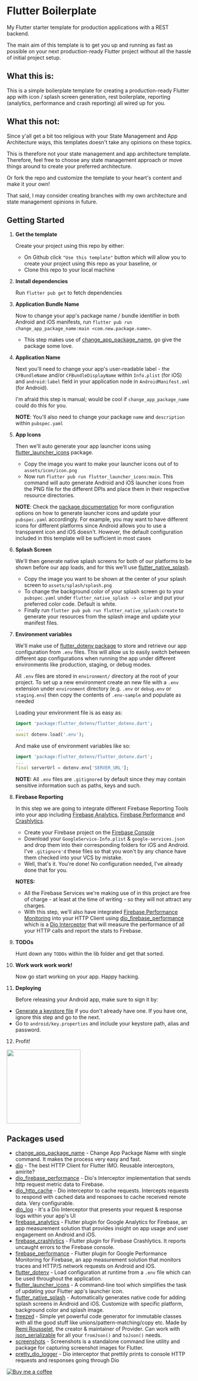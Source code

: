 # Flutter Boilerplate

My Flutter starter template for production applications with a REST backend.

The main aim of this template is to get you up and running as fast as possible on your next production-ready Flutter project without all the hassle of initial project setup.

## What this is: 
This is a simple boilerplate template for creating a production-ready Flutter app with icon / splash screen generation, rest boilerplate, reporting (analytics, performance and crash reporting) all wired up for you. 

## What this not:
Since y'all get a bit too religious with your State Management and App Architecture ways, this templates doesn't take any opinions on these topics.

This is therefore not your state management and app architecture template. 
Therefore, feel free to choose any state management approach or move things around to create your preferred architecture.

Or fork the repo and customize the template to your heart's content and make it your own!

That said, I may consider creating branches with my own architecture and state management opinions in future.

## Getting Started
1. **Get the template**
   
   Create your project using this repo by either:

    * On Github click `"Use this template"` button which will allow you to create your project using this repo as your baseline, or
    * Clone this repo to your local machine

2. **Install dependencies**
   
   Run `flutter pub get` to fetch dependencies

3. **Application Bundle Name**
   
   Now to change your app's package name / bundle identifier in both Android and iOS manifests, run `flutter pub run change_app_package_name:main <com.new.package.name>`. 

    * This step makes use of [change_app_package_name](https://pub.dev/packages/change_app_package_name), go give the package some love.

4. **Application Name**

   Next you'll need to change your app's user-readable label - the `CFBundleName` and/or `CFBundleDisplayName` within `Info.plist` (for iOS) and `android:label` field in your application node in `AndroidManifest.xml` (for Android). 

    I'm afraid this step is manual; would be cool if `change_app_package_name` could do this for you.

    **NOTE**: You'll also need to change your package `name` and `description` within `pubspec.yaml`

5. **App Icons**
   
   Then we'll auto generate your app launcher icons using [flutter_launcher_icons](https://pub.dev/packages/flutter_launcher_icons) package.
    * Copy the image you want to make your launcher icons out of to `assets/icon/icon.png`
    * Now run `flutter pub run flutter_launcher_icons:main`. This command will auto generate Android and iOS launcher icons from the PNG file for the different DPIs and place them in their respective resource directories.

    **NOTE**: Check the [package documentation](https://pub.dev/packages/flutter_launcher_icons#book-guide) for more configuration options on how to generate launcher icons and update your `pubspec.yaml` accordingly. 
   For example, you may want to have different icons for different platforms since Android allows you to use a transparent icon and iOS doesn't. 
   However, the default configuration included in this template will be sufficient in most cases

6. **Splash Screen**
   
   We'll then generate native splash screens for both of our platforms to be shown before our app loads, and for this we'll use [flutter_native_splash](https://pub.dev/packages/flutter_native_splash).
    * Copy the image you want to be shown at the center of your splash screen to `assets/splash/splash.png`
    * To change the background color of your splash screen go to your `pubspec.yaml` under `flutter_native_splash -> color` and put your preferred color code. Default is white.
    * Finally run `flutter pub pub run flutter_native_splash:create` to generate your resources from the splash image and update your manifest files.
   
7. **Environment variables**
   
   We'll make use of [flutter_dotenv package](https://pub.dev/packages/flutter_dotenv) to store and retrieve our app configuration from `.env` files. 
   This will allow us to easily switch between different app configurations when running the app under different environments like production, staging, or debug modes.
   
   All `.env` files are stored in `environment/` directory at the root of your project.
   To set up a new environment create an new file with a `.env` extension under `environment` directory (e.g. `.env` or `debug.env` or `staging.env`) then copy the contents of `.env-sample` and populate as needed

   Loading your environment file is as easy as: 
    ```dart
    import 'package:flutter_dotenv/flutter_dotenv.dart';
    ...
    await dotenv.load('.env');
    ```

    And make use of environment variables like so:
    ```dart
    import 'package:flutter_dotenv/flutter_dotenv.dart';
    ...
    final serverUrl = dotenv.env['SERVER_URL'];
    ```

   **NOTE:** All `.env` files are `.gitignored` by default since they may contain sensitive information such as paths, keys and such. 
   
8. **Firebase Reporting** 

    In this step we are going to integrate different Firebase Reporting Tools into your app including [Firebase Analytics](https://firebase.google.com/products/analytics), [Firebase Performance](https://firebase.google.com/products/performance/) and [Crashlytics](https://firebase.google.com/products/crashlytics/).
   
    * Create your Firebase project on the [Firebase Console](https://console.firebase.google.com/)
    * Download your `GoogleService-Info.plist` & `google-services.json` and drop them into their corresponding folders for iOS and Android. I've `.gitignore'd` these files so that you won't by any chance have them checked into your VCS by mistake.
    * Well, that's it. You're done! No configuration needed, I've already done that for you.

    **NOTES:**
   * All the Firebase Services we're making use of in this project are free of charge - at least at the time of writing - so they will not attract any charges.
   * With this step, we'll also have integrated [Firebase Performance Monitoring](https://firebase.google.com/products/performance/) into your HTTP Client using [dio_firebase_performance](https://pub.dev/packages/dio_firebase_performance) which is a [Dio Interceptor](https://pub.dev/packages/dio#interceptors) that will measure the  performance of all your HTTP calls and report the stats to Firebase. 

9. **TODOs**
   
   Hunt down any `TODOs` within the lib folder and get that sorted.

10. **Work work work work!**
    
      Now go start working on your app. Happy hacking.

11. **Deploying**
    
      Before releasing your Android app, make sure to sign it by:
   * [Generate a keystore file](https://flutter.dev/docs/deployment/android#create-a-keystore) if you don't already have one. If you have one, ignore this step and go to the next.
   * Go to `android/key.properties` and include your keystore path, alias and password.

12. Profit!
    
<img height=200 src="https://melmagazine.com/wp-content/uploads/2019/07/Screen-Shot-2019-07-31-at-5.47.12-PM.png">

## Packages used 
* [change_app_package_name](https://pub.dev/packages/change_app_package_name) - Change App Package Name with single command. It makes the process very easy and fast.
* [dio](https://pub.dev/packages/dio) - The best HTTP Client for Flutter IMO. Reusable interceptors, amirite?
* [dio_firebase_performance](https://pub.dev/packages/dio_firebase_performance) - Dio's Interceptor implementation that sends http request metric data to Firebase.
* [dio_http_cache](https://pub.dev/packages/dio_http_cache) - Dio interceptor to cache requests. Intercepts requests to respond with cached data and responses to cache received remote data. Very configurable.
* [dio_log](https://pub.dev/packages/dio_log) - It's a Dio Interceptor that presents your request & response logs within your app's UI
* [firebase_analytics](https://pub.dev/packages/firebase_analytics) - Flutter plugin for Google Analytics for Firebase, an app measurement solution that provides insight on app usage and user engagement on Android and iOS.
* [firebase_crashlytics](https://pub.dev/packages/firebase_crashlytics) - Flutter plugin for Firebase Crashlytics. It reports uncaught errors to the Firebase console.
* [firebase_performance](https://pub.dev/packages/firebase_performance) - Flutter plugin for Google Performance Monitoring for Firebase, an app measurement solution that monitors traces and HTTP/S network requests on Android and iOS.
* [flutter_dotenv](https://pub.dev/packages/flutter_dotenv) - Load configuration at runtime from a `.env` file which can be used throughout the application.
* [flutter_launcher_icons](https://pub.dev/packages/flutter_launcher_icons) - A command-line tool which simplifies the task of updating your Flutter app's launcher icon.
* [flutter_native_splash](https://pub.dev/packages/flutter_native_splash) - Automatically generates native code for adding splash screens in Android and iOS. Customize with specific platform, background color and splash image.
* [freezed](https://pub.dev/packages/freezed) - Simple yet powerful code generator for immutable classes with all the good stuff like unions/pattern-matching/copy etc. Made by [Remi Rousselet](https://github.com/rrousselGit), the creator & maintainer of Provider. Can work with [json_serializable](https://pub.dev/packages/json_serializable) for all your `fromJson()` and `toJson()` needs.
* [screenshots](https://pub.dev/packages/screenshots) - Screenshots is a standalone command line utility and package for capturing screenshot images for Flutter.
* [pretty_dio_logger](https://pub.dev/packages/pretty_dio_logger) - Dio interceptor that prettily prints to console HTTP requests and responses going through Dio

[![Buy me a coffee](https://www.buymeacoffee.com/assets/img/custom_images/purple_img.png)](https://buymeacoff.ee/wb5M9y2Sz)

